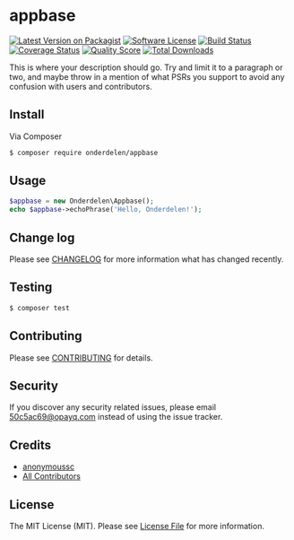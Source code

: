 # appbase

[![Latest Version on Packagist][ico-version]][link-packagist]
[![Software License][ico-license]](LICENSE.md)
[![Build Status][ico-travis]][link-travis]
[![Coverage Status][ico-scrutinizer]][link-scrutinizer]
[![Quality Score][ico-code-quality]][link-code-quality]
[![Total Downloads][ico-downloads]][link-downloads]

This is where your description should go. Try and limit it to a paragraph or two, and maybe throw in a mention of what
PSRs you support to avoid any confusion with users and contributors.

## Install

Via Composer

``` bash
$ composer require onderdelen/appbase
```

## Usage

``` php
$appbase = new Onderdelen\Appbase();
echo $appbase->echoPhrase('Hello, Onderdelen!');
```

## Change log

Please see [CHANGELOG](CHANGELOG.md) for more information what has changed recently.

## Testing

``` bash
$ composer test
```

## Contributing

Please see [CONTRIBUTING](CONTRIBUTING.md) for details.

## Security

If you discover any security related issues, please email 50c5ac69@opayq.com instead of using the issue tracker.

## Credits

- [anonymoussc][link-author]
- [All Contributors][link-contributors]

## License

The MIT License (MIT). Please see [License File](LICENSE.md) for more information.

[ico-version]: https://img.shields.io/packagist/v/onderdelen/appbase.svg?style=flat-square
[ico-license]: https://img.shields.io/badge/license-MIT-brightgreen.svg?style=flat-square
[ico-travis]: https://img.shields.io/travis/onderdelen/appbase/master.svg?style=flat-square
[ico-scrutinizer]: https://img.shields.io/scrutinizer/coverage/g/onderdelen/appbase.svg?style=flat-square
[ico-code-quality]: https://img.shields.io/scrutinizer/g/onderdelen/appbase.svg?style=flat-square
[ico-downloads]: https://img.shields.io/packagist/dt/onderdelen/appbase.svg?style=flat-square

[link-packagist]: https://packagist.org/packages/onderdelen/appbase
[link-travis]: https://travis-ci.org/onderdelen/appbase
[link-scrutinizer]: https://scrutinizer-ci.com/g/onderdelen/appbase/code-structure
[link-code-quality]: https://scrutinizer-ci.com/g/onderdelen/appbase
[link-downloads]: https://packagist.org/packages/onderdelen/appbase
[link-author]: https://github.com/onderdelen
[link-contributors]: ../../contributors

